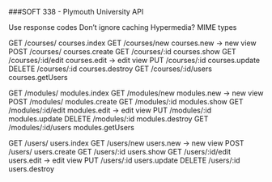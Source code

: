 ###SOFT 338 - Plymouth University API

Use response codes
Don’t ignore caching
Hypermedia?
MIME types

GET 	/courses/ 			courses.index
GET 	/courses/new 		courses.new -> new view
POST 	/courses/			courses.create
GET 	/courses/:id 		courses.show
GET 	/courses/:id/edit	courses.edit -> edit view
PUT 	/courses/:id 		courses.update
DELETE 	/courses/:id 		courses.destroy
GET 	/courses/:id/users	courses.getUsers

GET 	/modules/ 			modules.index
GET 	/modules/new 		modules.new -> new view
POST 	/modules/			modules.create
GET 	/modules/:id 		modules.show
GET 	/modules/:id/edit	modules.edit -> edit view
PUT 	/modules/:id 		modules.update
DELETE 	/modules/:id 		modules.destroy
GET 	/modules/:id/users 	modules.getUsers

GET 	/users/ 			users.index
GET 	/users/new 			users.new -> new view
POST 	/users/				users.create
GET 	/users/:id 			users.show
GET 	/users/:id/edit		users.edit -> edit view
PUT 	/users/:id 			users.update
DELETE 	/users/:id 			users.destroy